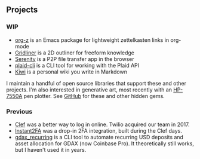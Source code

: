 ## Projects

### WIP

* <a href="https://github.com/landakram/org-z" target=_blank>org-z</a> is an Emacs package for lightweight zettelkasten links in org-mode
* <a href="https://gridliner.app" target=_blank>Gridliner</a> is a 2D outliner for freeform knowledge
* <a href="https://serenity.markhudnall.com" target=_blank>Serenity</a> is a P2P file transfer app in the browser
* <a href="https://github.com/landakram/plaid-cli" target=_blank>plaid-cli</a> is a CLI tool for working with the Plaid API
* <a href="https://github.com/landakram/kiwi" target=_blank>Kiwi</a> is a personal wiki you write in Markdown

I maintain a handful of open source libraries that support these and other projects. I'm also interested in generative art, most recently with an [HP-7550A](http://hpmuseum.net/display_item.php?hw=75) pen plotter. See [GitHub](https://github.com/landakram?tab=repositories) for these and other hidden gems.

### Previous

* <a href="https://web.archive.org/web/20161108070329/https://getclef.com/" target=_blank>Clef</a> was a better way to log in online. Twilio acquired our team in 2017.
* <a href="https://www.producthunt.com/posts/instant-2fa" target=_blank>Instant2FA</a> was a drop-in 2FA integration, built during the Clef days.
* <a href="https://github.com/landakram/gdax_recurring" target=_blank>gdax_recurring</a> is a CLI tool to automate recurring USD deposits and asset allocation for GDAX (now Coinbase Pro). It theoretically still works, but I haven't used it in years.
